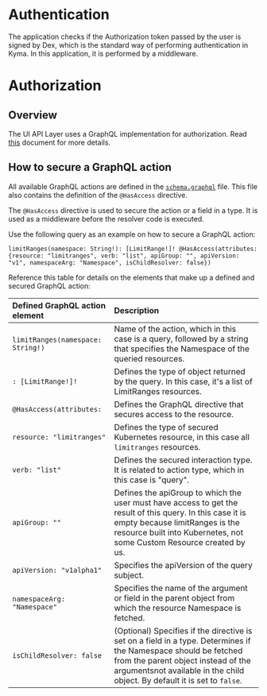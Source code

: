 # Authentication

The application checks if the Authorization token passed by the user is signed by Dex, which is the standard way of performing authentication in Kyma. In this application, it is performed by a middleware.

# Authorization

## Overview

The UI API Layer uses a GraphQL implementation for authorization. Read [this](https://kyma-project.io/docs/master/components/security#details-graphql) document for more details.

## How to secure a GraphQL action

All available GraphQL actions are defined in the [`schema.graphql`](../internal/gqlschema/schema.graphql) file. This file also contains the definition of the `@HasAccess` directive.

The `@HasAccess` directive is used to secure the action or a field in a type. It is used as a middleware before the resolver code is executed. 

Use the following query as an example on how to secure a GraphQL action:
```
limitRanges(namespace: String!): [LimitRange!]! @HasAccess(attributes: {resource: "limitranges", verb: "list", apiGroup: "", apiVersion: "v1", namespaceArg: "Namespace", isChildResolver: false})
```

Reference this table for details on the elements that make up a defined and secured GraphQL action:

| Defined GraphQL action element | Description |
|:----------|:------|
| `limitRanges(namespace: String!)` |  Name of the action, which in this case is a query, followed by a string that specifies the Namespace of the queried resources. |
| `: [LimitRange!]!` | Defines the type of object returned by the query. In this case, it's a list of LimitRanges resources. |
| `@HasAccess(attributes:` | Defines the GraphQL directive that secures access to the resource. |
| `resource: "limitranges"` | Defines the type of secured Kubernetes resource, in this case all `limitranges` resources. |
| `verb: "list"` | Defines the secured interaction type. It is related to action type, which in this case is "query". |
| `apiGroup: ""` | Defines the apiGroup to which the user must have access to get the result of this query. In this case it is empty because limitRanges is the resource built into Kubernetes, not some Custom Resource created by us. |
| `apiVersion: "v1alpha1"` | Specifies the apiVersion of the query subject. |
| `namespaceArg: "Namespace"` | Specifies the name of the argument or field in the parent object from which the resource Namespace is fetched. |
| `isChildResolver: false` | (Optional) Specifies if the directive is set on a field in a type. Determines if the Namespace should be fetched from the parent object instead of the argumentsnot available in the child object. By default it is set to `false`. |
